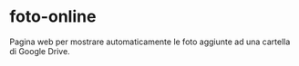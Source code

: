 # foto-online

Pagina web per mostrare automaticamente le foto aggiunte ad una cartella di Google Drive.
